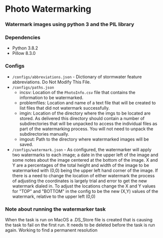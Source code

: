 # Photo Watermarking
### Watermark images using python 3 and the PIL library
### Dependencies
* Python 3.8.2
* Pillow 8.3.0

### Configs
* `/configs/abbreviations.json` - Dictionary of stormwater feature abbreviations. Do Not Modify This File.
* `/configs/paths.json`
    - incsv: Location of the `PhotoInfo.csv` file that contains the information to be watermarked.
    - problemfiles: Location and name of a text file that will be created to list files that did not watermark successfully.
    - imgin: Location of the directory where the imgs to be located are stored. As delivered this directory should contain a number of subdirectories that will be unpacked to access the individual files as part of the watermarking process. You will not need to unpack the subdirectories manually.
    - imgout: Path to the directory where watermarked images will be saved.
* `/configs/watermark.json` - As configured, the watermarker will apply two watermarks to each image; a date in the upper left of the image and some notes about the image centered at the bottom of the image. X and Y are a percentages of the total height and width of the image to be watermarked with (0,0) being the upper left hand corner of the image. If there is a need to change the location of either watermark the process of adjusting the coordinates is largely trial and error to get the new watermark dialed in. To adjust the locations change the X and Y values for "TOP" and "BOTTOM" in the config to be the new (X,Y) values of the watermark, relative to the upper left (0,0)

### Note about running the watermarker task
When the task is run on MacOS a .DS_Store file is created that is causing the task to fail on the first run. It needs to
be deleted before the task is run again. Working to find a permanent resolution
